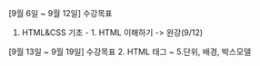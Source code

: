 [9월 6일 ~ 9월 12일] 수강목표
  1. HTML&CSS 기초 - 1. HTML 이해하기 -> 완강(9/12)

[9월 13일 ~ 9월 19일] 수강목표
  2. HTML 태그 ~ 5.단위, 배경, 박스모델
